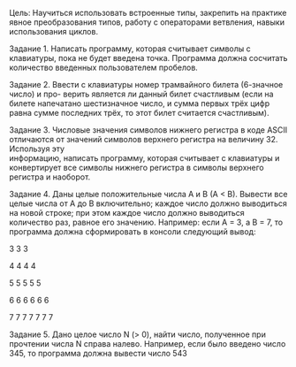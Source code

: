 Цель:  Научиться  использовать  встроенные  типы,  закрепить  на  практике 
явное преобразования  типов,  работу  с  операторами  ветвления,  навыки 
использования циклов.   
 

Задание 1. Написать программу, которая считывает символы с клавиатуры, пока не 
будет  введена  точка.  Программа  должна  сосчитать  количество  введенных 
пользователем пробелов.   

Задание 2. Ввести с клавиатуры номер трамвайного билета (6-значное число) и про-
верить  является  ли  данный  билет  счастливым (если  на  билете  напечатано 
шестизначное число, и сумма первых трёх цифр равна сумме последних трёх, то 
этот билет считается счастливым).  

Задание 3. Числовые  значения  символов  нижнего  регистра  в  коде  ASCII 
отличаются от значений символов верхнего регистра на величину 32. Используя эту  
информацию, написать программу, которая считывает с клавиатуры и конвертирует 
все символы нижнего регистра в символы верхнего регистра и наоборот. 
 
Задание 4.    Даны целые положительные числа  A  и  B  (A  <  B).  Вывести все  целые 
числа от A до B включительно; каждое число должно выводиться на новой строке; 
при  этом  каждое число  должно  выводиться  количество  раз,  равное  его  значению. 
Например:  если  А  =  3,  а  В  =  7,  то  программа  должна  сформировать  в  консоли 
следующий вывод: 

3 3 3

4 4 4 4

5 5 5 5 5

6 6 6 6 6 6

7 7 7 7 7 7 7


Задание 5.   Дано целое число N (> 0), найти число, полученное при прочтении 
числа N справа налево. Например, если было введено число 345,  то  программа 
должна вывести число 543
